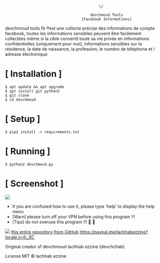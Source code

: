 ```

                                           \/    
                                       
                                       devchmoud Tools
                                   [Facebook Informations]
```
devchmoud tools fb ®️est une collecte précise des informations de compte facebook, toutes les informations sensibles peuvent être facilement collectées même si la cible convertit toute sa vie privée en informations confidentielles (uniquement pour moi), informations sensibles sur la résidence, la date de naissance, la profession, le numéro de téléphone et  l adresse électronique



# [ Installation ]
```
$ apt update && apt upgrade
$ apt install git python2
$ git clone 
$ cd devchmoud
```

# [ Setup ]
```
$ pip2 install -r requirements.txt
```
# [ Running ]
```
$ python2 devchmoud.py
```
# [ Screenshot ]
<img src="https://i.ibb.co/0FGHHCZ/Capture-d-e-cran-2019-02-14-a-09-27-30.png"/>


* if you are confused how to use it, please type 'help' to display the help menu
* [Warn] please turn off your VPN before using this program !!!
* [Tips] do not overuse this program !!!
👮 👮

![](https://image.ibb.co/i4ES3U/bc.png)
<a href="https://github.com/adeshpande3/Facebook-Messenger-Bot">this entire repository from GitHub</a>
https://paypal.me/lachhabezzine?locale.x=fr_XC

Original creator of devchmoud
lachhab ezzine (devchchab)

License
MIT © lachhab ezzine
